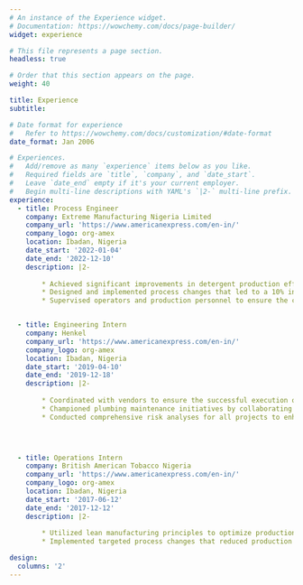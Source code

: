 ```yaml
---
# An instance of the Experience widget.
# Documentation: https://wowchemy.com/docs/page-builder/
widget: experience

# This file represents a page section.
headless: true

# Order that this section appears on the page.
weight: 40

title: Experience
subtitle:

# Date format for experience
#   Refer to https://wowchemy.com/docs/customization/#date-format
date_format: Jan 2006

# Experiences.
#   Add/remove as many `experience` items below as you like.
#   Required fields are `title`, `company`, and `date_start`.
#   Leave `date_end` empty if it's your current employer.
#   Begin multi-line descriptions with YAML's `|2-` multi-line prefix.
experience:
  - title: Process Engineer
    company: Extreme Manufacturing Nigeria Limited
    company_url: 'https://www.americanexpress.com/en-in/'
    company_logo: org-amex
    location: Ibadan, Nigeria
    date_start: '2022-01-04'
    date_end: '2022-12-10'
    description: |2-
    
        * Achieved significant improvements in detergent production efficiency, cost reduction, and product quality by conducting a thorough analysis of        production data. 
        * Designed and implemented process changes that led to a 10% increase in overall production efficiency.
        * Supervised operators and production personnel to ensure the consistent production of high-quality detergents, liquid-wash and soap.


  - title: Engineering Intern
    company: Henkel
    company_url: 'https://www.americanexpress.com/en-in/'
    company_logo: org-amex
    location: Ibadan, Nigeria
    date_start: '2019-04-10'
    date_end: '2019-12-18'
    description: |2-
    
        * Coordinated with vendors to ensure the successful execution of quality projects, maintaining high standards and adherence to specifications. 
        * Championed plumbing maintenance initiatives by collaborating closely with technicians to ensure system reliability and performance.
        * Conducted comprehensive risk analyses for all projects to enhance safety and mitigate potential hazards.


  

  - title: Operations Intern
    company: British American Tobacco Nigeria
    company_url: 'https://www.americanexpress.com/en-in/'
    company_logo: org-amex
    location: Ibadan, Nigeria
    date_start: '2017-06-12'
    date_end: '2017-12-12'
    description: |2-
    
        * Utilized lean manufacturing principles to optimize production processes and identify areas for improvement, achieving a 5% increase in production efficiency. 
        * Implemented targeted process changes that reduced production costs by 10% and enhanced product quality by 4%, contributing to more streamlined operations and waste reduction.

design:
  columns: '2'
---
```

